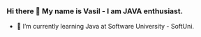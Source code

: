 ### Hi there 👋 My name is Vasil - I am JAVA enthusiast.




- 🌱 I’m currently learning Java at Software University - SoftUni.

